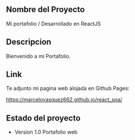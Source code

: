 ## Nombre del Proyecto

Mi portafolio / Desarrollado en ReactJS

## Descripcion

Bienvenido a mi Portafolio.

## Link

Te adjunto mi pagina web alojada en Github Pages:

https://marcelovasquez662.github.io/react_spa/

## Estado del proyecto

- Version 1.0
Portafolio web